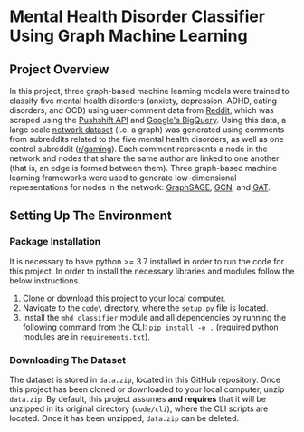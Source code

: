 # Mental Health Disorder Classifier Using Graph Machine Learning

## Project Overview
In this project, three graph-based machine learning models were trained to classify five mental health disorders (anxiety, depression, ADHD, eating disorders, and OCD) using user-comment data from [Reddit](https://www.reddit.com/), which was scraped using the [Pushshift API](https://github.com/pushshift/api) and [Google's BigQuery](https://cloud.google.com/bigquery). Using this data, a large scale [network dataset](https://github.com/lewisc4/Mental-Health-Disorder-Classifier/blob/main/code/cli/data.zip) (i.e. a graph) was generated using comments from subreddits related to the five mental health disorders, as well as one control subreddit ([r/gaming](https://www.reddit.com/r/gaming/)). Each comment represents a node in the network and nodes that share the same author are linked to one another (that is, an edge is formed between them). Three graph-based machine learning frameworks were used to generate low-dimensional representations for nodes in the network: [GraphSAGE](https://snap.stanford.edu/graphsage/), [GCN](https://tkipf.github.io/graph-convolutional-networks/), and [GAT](https://petar-v.com/GAT/).

## Setting Up The Environment
### Package Installation
It is necessary to have python >= 3.7 installed in order to run the code for this project. In order to install the necessary libraries and modules follow the below instructions.

1. Clone or download this project to your local computer.
2. Navigate to the `code\` directory, where the `setup.py` file is located.
3. Install the `mhd_classifier` module and all dependencies by running the following command from the CLI: `pip install -e .` (required python modules are in `requirements.txt`).

### Downloading The Dataset
The dataset is stored in `data.zip`, located in this GitHub repository. Once this project has been cloned or downloaded to your local computer, unzip `data.zip`. By default, this project assumes **and requires** that it will be unzipped in its original directory (`code/cli`), where the CLI scripts are located. Once it has been unzipped, `data.zip` can be deleted.

<!--
After unzipping `data.zip`, you will find it has the following initial structure:
Please see `README.md` in the `code/cli` directory for more information on the dataset.

## Training A Model
### Hyperparameters
The available hyperparameters for fine-tuning the ResNet model can be found in the `emotion_detection/utils.py` file. By default, a large majority of the hyperparameters are inherited from the ResNet model's original parameters. The default model is `microsoft/resnet-18`. Useful parameters to change/test with are:

* `data_dir` <- Parent folder of the dataset (`dataset` by default). See the `Downloading The Dataset` section for more.
* `output_dir` <- Where to save the model to (defaults to `code/cli/outputs/`)
* `test_for_val` <- Whether to use the test set for validation or not. If not, a subset of the training data is used.
* `test_type` <- Uses either public test set (`public_test.csv`) or the private test set (`private_test.csv`) if the test set is used for validation.
* `percent_train` <- What percentage of the training dataset should be used for training, if a subset is used as a validation set.
* `learning_rate` <- The external learning rate
* `batch_size` <- Batch size used by the model
* `weight_decay` <- The external weight decay
* `eval_every_steps` <- How often to evaluate the model (compute eval accuracy)
* `debug` <- Whether to run in debug mode (uses small number of examples) or not
* `num_train_epochs` <- Number of training epochs to use
* `wandb_project` <- The weights and biases project to use (not required)
* `use_wandb` <- Whether to log to weights and biases or not (do not use unless you have a project set via `wandb_project`)

### CLI Training Commands
**Make sure you have followed the `Setting Up The Environment` section before running these commands**

The below commands can be run from the `cli` directory. By default, the model is saved to the `code/cli/outputs/` directory. If the provided `output_dir` does not exist, it will automatically be created.

**To train a model with the parameters that achieved the best accuracy:**

`python3 train.py --test_for_val --test_type='public_test' --pretrained_model_name='microsoft/resnet-50' --batch_size=64 --learning_rate=1e-3 --lr_scheduler_type='linear' --weight_decay=0.0 --num_train_epochs=30 --eval_every_steps=90 --logging_steps=90 --checkpoint_every_steps=10000 --seed=42`

**To perform wandb sweeps using the `sweep.yaml` configuration file (make sure you have set a wandb project using the wandb_project argument):**

1. `wandb sweep --project emotion_detection sweep.yaml`
2. `wandb agent wandb_username/emotion_detection/sweep_id`
-->
